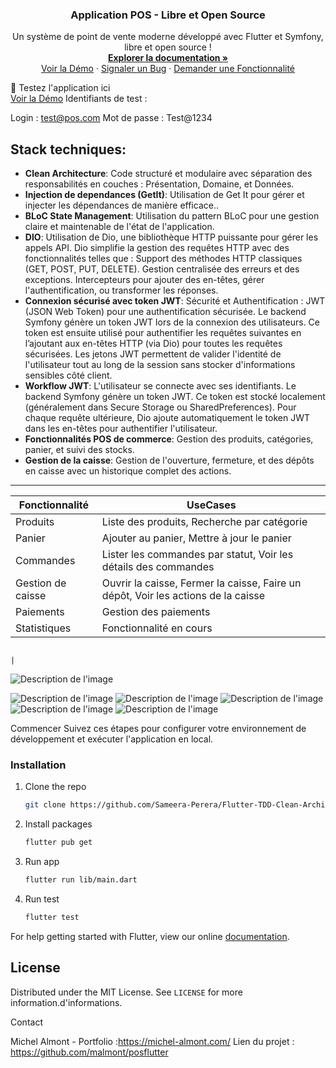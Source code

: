 
<!-- PROJECT LOGO --> <p align="center"> <h3 align="center">Application POS - Libre et Open Source</h3> <p align="center"> Un système de point de vente moderne développé avec Flutter et Symfony, libre et open source ! <br /> <a href="https://github.com/malmont/posflutter"><strong>Explorer la documentation »</strong></a> <br /> <a href="https://malmont.github.io/posflutterweb/">Voir la Démo</a> · <a href="https://github.com/malmont/posflutter/issues">Signaler un Bug</a> · <a href="https://github.com/malmont/posflutter/issues">Demander une Fonctionnalité</a> </p> </p>


🔗 Testez l'application ici
<br /> <a href="https://malmont.github.io/posflutterweb/">Voir la Démo</a> 
Identifiants de test :

Login : test@pos.com
Mot de passe : Test@1234
## Stack techniques:

* **Clean Architecture**: Code structuré et modulaire avec séparation des responsabilités en couches : Présentation, Domaine, et Données.
* **Injection de dependances (GetIt)**:  Utilisation de Get It pour gérer et injecter les dépendances de manière efficace..
* **BLoC State Management**: Utilisation du pattern BLoC pour une gestion claire et maintenable de l'état de l'application.
* **DIO**: Utilisation de Dio, une bibliothèque HTTP puissante pour gérer les appels API. Dio simplifie la gestion des requêtes HTTP avec des fonctionnalités telles que :
Support des méthodes HTTP classiques (GET, POST, PUT, DELETE).
Gestion centralisée des erreurs et des exceptions.
Intercepteurs pour ajouter des en-têtes, gérer l'authentification, ou transformer les réponses.
* **Connexion sécurisé avec token JWT**:  Sécurité et Authentification :
JWT (JSON Web Token) pour une authentification sécurisée. Le backend Symfony génère un token JWT lors de la connexion des utilisateurs.
Ce token est ensuite utilisé pour authentifier les requêtes suivantes en l’ajoutant aux en-têtes HTTP (via Dio) pour toutes les requêtes sécurisées.
Les jetons JWT permettent de valider l'identité de l'utilisateur tout au long de la session sans stocker d'informations sensibles côté client.
* **Workflow JWT**:
L'utilisateur se connecte avec ses identifiants.
Le backend Symfony génère un token JWT.
Ce token est stocké localement (généralement dans Secure Storage ou SharedPreferences).
Pour chaque requête ultérieure, Dio ajoute automatiquement le token JWT dans les en-têtes pour authentifier l'utilisateur. 
* **Fonctionnalités POS de commerce**: Gestion des produits, catégories, panier, et suivi des stocks.
* **Gestion de la caisse**: Gestion de l'ouverture, fermeture, et des dépôts en caisse avec un historique complet des actions.
<!-- Features -->
---
| Fonctionnalité | UseCases                                                                                                                                                                                                   |
|---------------|------------------------------------------------------------------------------------------------------------------------------------------------------------------------------------------------------------|
| Produits       | Liste des produits, Recherche par catégorie
| Panier        | Ajouter au panier, Mettre à jour le panier
| Commandes       | Lister les commandes par statut, Voir les détails des commandes
| Gestion de caisse	       | Ouvrir la caisse, Fermer la caisse, Faire un dépôt, Voir les actions de la caisse
| Paiements       | Gestion des paiements
| Statistiques       | Fonctionnalité en cours

                                                                           |

![Description de l'image](https://ucarecdn.com/95ecd1f7-a387-4e51-a2e4-4b184a0dd4c6/screen2.png)

![Description de l'image](https://ucarecdn.com/f6bca80f-7961-40bd-802a-5b3762163997/screen5.png)
![Description de l'image](https://ucarecdn.com/32fb665f-65f2-42b6-b8fd-73346991edee/screen4.png)
![Description de l'image](https://ucarecdn.com/ac58230a-58d3-404f-a237-52024f77ab39/screen6.png)
![Description de l'image](https://ucarecdn.com/b3347019-444c-491a-a8b0-6d96884cdce6/screen7.png)
![Description de l'image](https://ucarecdn.com/c5889688-16d9-46f4-8c2f-b10f867ad9ef/screen3.png)

Commencer
Suivez ces étapes pour configurer votre environnement de développement et exécuter l'application en local.

### Installation

1. Clone the repo
   ```sh
   git clone https://github.com/Sameera-Perera/Flutter-TDD-Clean-Architecture-E-Commerce-App.git
   ```
2. Install packages
   ```sh
   flutter pub get
   ```
3. Run app
   ```sh
   flutter run lib/main.dart
   ```
4. Run test
   ```sh
   flutter test
   ```
For help getting started with Flutter, view our online
[documentation](https://flutter.io/).

<!-- LICENSE -->
## License

Distributed under the MIT License. See `LICENSE` for more information.d'informations.

Contact

Michel Almont - Portfolio :https://michel-almont.com/
Lien du projet : https://github.com/malmont/posflutter


